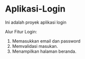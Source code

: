 # Aplikasi-Login
Ini adalah proyek aplikasi login


Alur Fitur Login:
1. Memasukkan email dan password
2. Memvalidasi masukan.
3. Menampilkan halaman beranda.

